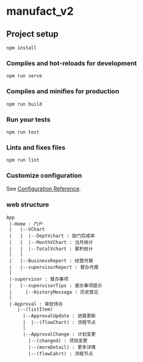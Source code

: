 # manufact_v2

## Project setup
```
npm install
```

### Compiles and hot-reloads for development
```
npm run serve
```

### Compiles and minifies for production
```
npm run build
```

### Run your tests
```
npm run test
```

### Lints and fixes files
```
npm run lint
```

### Customize configuration
See [Configuration Reference](https://cli.vuejs.org/config/).

### web structure
```
App
 |-Home : 门户
 |   |--VChart
 |   |  |--DeptVchart : 部门完成率
 |   |  |--MonthVChart : 当月统计
 |   |  |--TotalVchart : 累积统计
 |   |  
 |   |--BusinessReport : 经营月报
 |   |--supervisorReport : 督办月报
 |   
 |-supervisor : 督办事项
 |   |--supervisorTips : 督办事项提示
 |     |--HistoryMessage : 历史意见
 |
 |-Approval : 审批待办
    |--(listItem)
      |--ApprovalUpdate : 进展更新
      |  |--(flowChart) : 流程节点
      |
      |--ApprovalChange : 计划变更
        |--(changed) : 项目变更
        |--(moreDetail) : 更多详情
        |--(flowCahrt) : 流程节点
```        





